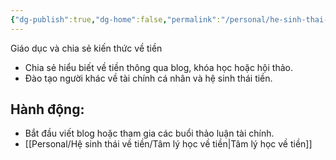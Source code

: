 ```yaml
---
{"dg-publish":true,"dg-home":false,"permalink":"/personal/he-sinh-thai-ve-tien/giao-duc-va-chia-se-kien-thuc-ve-tien/","dgPassFrontmatter":true,"noteIcon":"","updated":"2025-01-14T22:17:50.557+07:00"}
---
```



Giáo dục và chia sẻ kiến thức về tiền
- Chia sẻ hiểu biết về tiền thông qua blog, khóa học hoặc hội thảo.
- Đào tạo người khác về tài chính cá nhân và hệ sinh thái tiền.

## Hành động:
- Bắt đầu viết blog hoặc tham gia các buổi thảo luận tài chính.
- [[Personal/Hệ sinh thái về tiền/Tâm lý học về tiền\|Tâm lý học về tiền]]